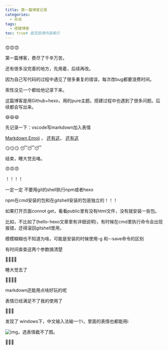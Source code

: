 ```yaml
---
title: 第一篇博客记录
categories:
  - 杂谈
tags:
  - 搭建博客
toc: true# 是否启用内容索引
---
```

😍😍😍

第一篇博客，费尽了千辛万苦。

还有很多没完善的地方，先用着，后续再改。

因为自己写代码的过程中遇见了很多重复的错误，每次改bug都要浪费时间。

索性没见一个都给他记录下来。

这篇博客是用Github+hexo，用的pure主题。搭建过程中也遇到了很多问题。后续都会写出来。

😆😆😆

先记录一下：vscode写markdown加入表情

[Markdown Emoji](https://www.webfx.com/tools/emoji-cheat-sheet) ，
[还有这](https://emojipedia.org/people/)，
[还有这](https://gist.github.com/rxaviers/7360908)

😏😏😏
😴😴😴

结束，睡大觉去咯。

😠😠😠

！！！！

一定一定 不要用git的shell执行npm或者hexo

npm在cmd安装的包和在gitshell安装的包是独立的！！！

如果打开页面connot get，看看public里有没有html文件，没有就安装一些包。

比如，不比如了(hello-hexo文章里有详细说明)，有时候在cmd里执行命令会出现报错，还得滚回gitshell里用，

模模糊糊也不知道为啥，可能是安装的时候使用-g 和--save命令的区别

有时间查查这两个参数搞清楚


💢💢💢💢

睡大觉去了


🐷🐷🐷🐷

markdown还能用点啥好玩的呢

表情已经满足不了我的使用了 

🤣🤣🤣

发现了 windows下，中文输入法输一个i，里面的表情也都能用i

![img](https://image.yayan.xyz/20221022101906.png)，选表情截不了图。

👀👀👀

